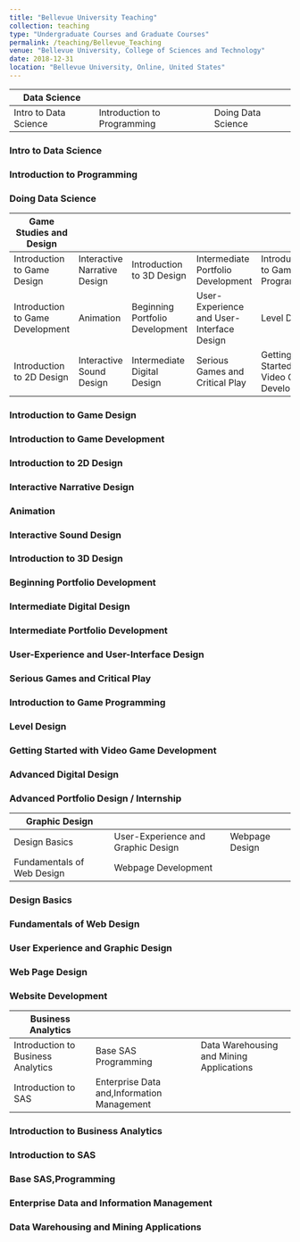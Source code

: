 ```yaml
---
title: "Bellevue University Teaching"
collection: teaching
type: "Undergraduate Courses and Graduate Courses"
permalink: /teaching/Bellevue_Teaching
venue: "Bellevue University, College of Sciences and Technology"
date: 2018-12-31
location: "Bellevue University, Online, United States"
---
```


| Data Science                      |                             |                    |
|-----------------------|-----------------------------|--------------------|
| Intro to Data Science | Introduction to Programming | Doing Data Science |

### Intro to Data Science
### Introduction to Programming
### Doing Data Science

| Game Studies and Design                                  |                              |                                 |                                           |                                             |                                        |
|----------------------------------|------------------------------|---------------------------------|-------------------------------------------|---------------------------------------------|----------------------------------------|
| Introduction to Game Design      | Interactive Narrative Design | Introduction to 3D Design       | Intermediate Portfolio Development        | Introduction to Game Programming            | Advanced Digital Design                |
| Introduction to Game Development | Animation                    | Beginning Portfolio Development | User-Experience and User-Interface Design | Level Design                                | Advanced Portfolio Design / Internship |
| Introduction to 2D Design        | Interactive Sound Design     | Intermediate Digital Design     | Serious Games and Critical Play           | Getting Started with Video Game Development |                                        |

### Introduction to Game Design
### Introduction to Game Development
### Introduction to 2D Design
### Interactive Narrative Design
### Animation
### Interactive Sound Design
### Introduction to 3D Design
### Beginning Portfolio Development
### Intermediate Digital Design
### Intermediate Portfolio Development
### User-Experience and User-Interface Design
### Serious Games and Critical Play
### Introduction to Game Programming
### Level Design
### Getting Started with Video Game Development
### Advanced Digital Design
### Advanced Portfolio Design / Internship

| Graphic Design                           |                                    |                |
|----------------------------|------------------------------------|----------------|
| Design Basics              | User-Experience and Graphic Design | Webpage Design |
| Fundamentals of Web Design | Webpage Development                |                |

### Design Basics
### Fundamentals of Web Design
### User Experience and Graphic Design
### Web Page Design
### Website Development

| Business Analytics                                   |                                            |                                          |
|------------------------------------|--------------------------------------------|------------------------------------------|
| Introduction to Business Analytics | Base SAS Programming                       | Data Warehousing and Mining Applications |
| Introduction to SAS                | Enterprise Data and,Information Management |                                          |

### Introduction to Business Analytics
### Introduction to SAS   
### Base SAS,Programming
### Enterprise Data and Information Management
### Data Warehousing and Mining Applications
